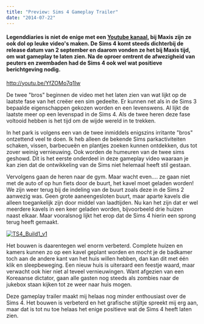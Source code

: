 ```yaml
---
title: "Preview: Sims 4 Gameplay Trailer"
date: "2014-07-22"
---
```


#### Legenddiaries is niet de enige met een [Youtube kanaal](https://www.youtube.com/channel/UCuMrWMShdsu-IEVEPM_oAUg), bij Maxis zijn ze ook dol op leuke video's maken. De Sims 4 komt steeds dichterbij de release datum van 2 september en daarom vonden ze het bij Maxis tijd, om wat gameplay te laten zien. Na de oproer omtrent de afwezigheid van peuters en zwembaden had de Sims 4 ook wel wat positieve berichtgeving nodig.

http://youtu.be/YfZOMo7q1Iw

De twee "bros" beginnen de video met het laten zien van wat lijkt op de laatste fase van het creëer een sim gedeelte. Er kunnen net als in de Sims 3 bepaalde eigenschappen gekozen worden en een levenswens. Al lijkt de laatste meer op een levenspad in de Sims 4. Als de twee heren deze fase voltooid hebben is het tijd om de wijde wereld in te trekken.

In het park is volgens een van de twee inmiddels enigszins irritante "bros" ontzettend veel te doen. Ik heb alleen de bekende Sims parkactiviteiten schaken, vissen, barbecueën en plantjes zoeken kunnen ontdekken, dus tot zover weinig vernieuwing. Ook worden de humeuren van de twee sims geshowd. Dit is het eerste onderdeel in deze gameplay video waaraan je kan zien dat de ontwikkeling van de Sims niet helemaal heeft stil gestaan.

Vervolgens gaan de heren naar de gym. Maar wacht even.... ze gaan niet met de auto of op hun fiets door de buurt, het kavel moet geladen worden! We zijn weer terug bij de indeling van de buurt zoals deze in de Sims 2 aanwezig was. Geen grote aaneengesloten buurt, maar aparte kavels die alleen toegankelijk zijn door middel van laadtijden. Nu kan het zijn dat er wel meerdere kavels in een keer geladen worden, bijvoorbeeld drie huizen naast elkaar. Maar vooralsnog lijkt het erop dat de Sims 4 hierin een sprong terug heeft gemaakt.

[![TS4_Build1_v1](images/TS4_Build1_v1.jpg)](http://www.legenddiaries.com/wp-content/uploads/2014/07/TS4_Build1_v1.jpg)

Het bouwen is daarentegen wel enorm verbeterd. Complete huizen en kamers kunnen zo op een kavel geplant worden en mocht je de badkamer toch aan de andere kant van het huis willen hebben, dan kan dit met één klik en sleepbeweging. Een nieuw huis is uiteraard een feestje waard, maar verwacht ook hier niet al teveel vernieuwingen. Want afgezien van een Koreaanse dictator, gaan alle gasten nog steeds als zombies naar de jukebox staan kijken tot ze weer naar huis mogen.

Deze gameplay trailer maakt mij helaas nog minder enthousiast over de Sims 4. Het bouwen is verbeterd en het grafische stijltje spreekt mij erg aan, maar dat is tot nu toe helaas het enige positieve wat de Sims 4 heeft laten zien.
